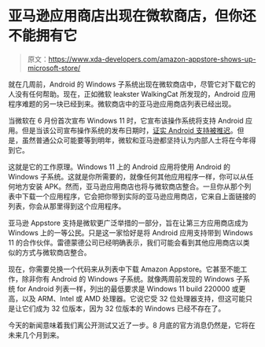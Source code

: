 # 亚马逊应用商店出现在微软商店，但你还不能拥有它

> 原文：<https://www.xda-developers.com/amazon-appstore-shows-up-microsoft-store/>

就在几周前，Android 的 Windows 子系统出现在微软商店中，尽管它对下载它的人没有任何帮助。现在，正如微软 leakster WalkingCat 所发现的，Android 应用程序难题的另一块已经到来。微软商店中的亚马逊应用商店列表已经出现。

当微软在 6 月份首次宣布 Windows 11 时，它宣布该操作系统将支持 Android 应用。但是当该公司宣布操作系统的发布日期时，[证实 Android 支持被推迟](https://www.xda-developers.com/android-windows-11-delayed/)。但是，虽然普通公众可能要等到明年，微软和亚马逊都坚持认为内部人士将在今年得到它。

这就是它的工作原理。Windows 11 上的 Android 应用将使用 Android 的 Windows 子系统。这就是你所需要的，就像任何其他应用程序一样，你可以从任何地方安装 APK。然而，亚马逊应用商店也将与微软商店整合。一旦你从那个列表中下载一个应用程序，它会把你带到实际的亚马逊应用商店，它来自上面链接的列表，你会从那里得到这个应用程序。

亚马逊 Appstore 支持是微软更广泛举措的一部分，旨在让第三方应用商店成为 Windows 上的一等公民。只是这一家恰好是将 Android 应用支持带到 Windows 11 的合作伙伴。雷德蒙德公司已经明确表示，我们可能会看到其他应用商店以类似的方式与微软商店整合。

现在，你需要兑换一个代码来从列表中下载 Amazon Appstore。它甚至不能工作，除非你有 Android 的 Windows 子系统。就像两周前发现的 Windows 子系统 for Android 列表一样，列出的最低要求是 Windows 11 build 220000 或更高，以及 ARM、Intel 或 AMD 处理器。它说它受 32 位处理器支持，但这可能只是让它们成为 32 位版本，因为 32 位版本的 Windows 已经不存在了。

今天的新闻意味着我们离公开测试又近了一步。8 月底的官方消息仍然是，它将在未来几个月到来。
